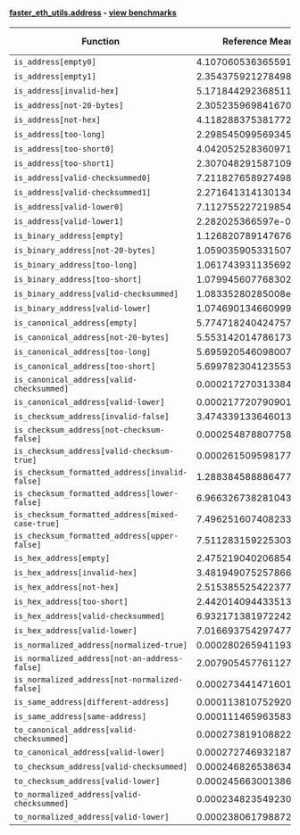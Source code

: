 #### [faster_eth_utils.address](https://github.com/BobTheBuidler/faster-eth-utils/blob/results/faster_eth_utils/address.py) - [view benchmarks](https://github.com/BobTheBuidler/faster-eth-utils/blob/results/benchmarks/test_address_benchmarks.py)

| Function | Reference Mean | Faster Mean | % Change | Speedup (%) | x Faster | Faster |
|----------|---------------|-------------|----------|-------------|----------|--------|
| `is_address[empty0]` | 4.107060536365591e-05 | 2.928583113711636e-05 | 28.69% | 40.24% | 1.40x | ✅ |
| `is_address[empty1]` | 2.354375921278498e-05 | 1.2283891622016354e-05 | 47.83% | 91.66% | 1.92x | ✅ |
| `is_address[invalid-hex]` | 5.171844292368511e-05 | 4.0036178275794186e-05 | 22.59% | 29.18% | 1.29x | ✅ |
| `is_address[not-20-bytes]` | 2.3052359698416704e-05 | 1.2153541125288357e-05 | 47.28% | 89.68% | 1.90x | ✅ |
| `is_address[not-hex]` | 4.118288375381772e-05 | 2.8921370476122734e-05 | 29.77% | 42.40% | 1.42x | ✅ |
| `is_address[too-long]` | 2.2985450995693452e-05 | 1.2109207082956013e-05 | 47.32% | 89.82% | 1.90x | ✅ |
| `is_address[too-short0]` | 4.0420525283609716e-05 | 2.9145248437945248e-05 | 27.89% | 38.69% | 1.39x | ✅ |
| `is_address[too-short1]` | 2.3070482915871098e-05 | 1.2107685629613108e-05 | 47.52% | 90.54% | 1.91x | ✅ |
| `is_address[valid-checksummed0]` | 7.211827658927498e-05 | 6.092571649929738e-05 | 15.52% | 18.37% | 1.18x | ✅ |
| `is_address[valid-checksummed1]` | 2.2716413141301346e-05 | 1.2212306324931837e-05 | 46.24% | 86.01% | 1.86x | ✅ |
| `is_address[valid-lower0]` | 7.112755227219854e-05 | 6.163382902192755e-05 | 13.35% | 15.40% | 1.15x | ✅ |
| `is_address[valid-lower1]` | 2.282025366597e-05 | 1.2233125176422997e-05 | 46.39% | 86.54% | 1.87x | ✅ |
| `is_binary_address[empty]` | 1.126820789147676e-05 | 8.165557057534573e-06 | 27.53% | 38.00% | 1.38x | ✅ |
| `is_binary_address[not-20-bytes]` | 1.0590359053315072e-05 | 8.358946126290567e-06 | 21.07% | 26.69% | 1.27x | ✅ |
| `is_binary_address[too-long]` | 1.0617439311356925e-05 | 8.423254959167338e-06 | 20.67% | 26.05% | 1.26x | ✅ |
| `is_binary_address[too-short]` | 1.0799456077683027e-05 | 8.333132565891757e-06 | 22.84% | 29.60% | 1.30x | ✅ |
| `is_binary_address[valid-checksummed]` | 1.08335280285008e-05 | 8.354876572445995e-06 | 22.88% | 29.67% | 1.30x | ✅ |
| `is_binary_address[valid-lower]` | 1.0746901346609995e-05 | 8.373710235235307e-06 | 22.08% | 28.34% | 1.28x | ✅ |
| `is_canonical_address[empty]` | 5.7747182404247574e-06 | 4.284107720590936e-06 | 25.81% | 34.79% | 1.35x | ✅ |
| `is_canonical_address[not-20-bytes]` | 5.553142014786173e-06 | 4.246195506096418e-06 | 23.54% | 30.78% | 1.31x | ✅ |
| `is_canonical_address[too-long]` | 5.695920546098007e-06 | 4.302435135069471e-06 | 24.46% | 32.39% | 1.32x | ✅ |
| `is_canonical_address[too-short]` | 5.6997823041235535e-06 | 4.3594521490888736e-06 | 23.52% | 30.75% | 1.31x | ✅ |
| `is_canonical_address[valid-checksummed]` | 0.0002172703133844594 | 8.700547587605579e-05 | 59.96% | 149.72% | 2.50x | ✅ |
| `is_canonical_address[valid-lower]` | 0.00021772079090168697 | 8.795637640101437e-05 | 59.60% | 147.53% | 2.48x | ✅ |
| `is_checksum_address[invalid-false]` | 3.4743391336460137e-06 | 2.001753399419757e-06 | 42.38% | 73.56% | 1.74x | ✅ |
| `is_checksum_address[not-checksum-false]` | 0.00025487880775887796 | 0.0001413142870153379 | 44.56% | 80.36% | 1.80x | ✅ |
| `is_checksum_address[valid-checksum-true]` | 0.00026150959817744415 | 0.00014403887249145843 | 44.92% | 81.55% | 1.82x | ✅ |
| `is_checksum_formatted_address[invalid-false]` | 1.288384588886477e-05 | 7.925146605012445e-06 | 38.49% | 62.57% | 1.63x | ✅ |
| `is_checksum_formatted_address[lower-false]` | 6.966326738281043e-05 | 4.8606375472725775e-05 | 30.23% | 43.32% | 1.43x | ✅ |
| `is_checksum_formatted_address[mixed-case-true]` | 7.496251607408233e-05 | 5.756461229176132e-05 | 23.21% | 30.22% | 1.30x | ✅ |
| `is_checksum_formatted_address[upper-false]` | 7.511283159225303e-05 | 5.8241306550943484e-05 | 22.46% | 28.97% | 1.29x | ✅ |
| `is_hex_address[empty]` | 2.475219040206854e-05 | 1.7458696248409263e-05 | 29.47% | 41.78% | 1.42x | ✅ |
| `is_hex_address[invalid-hex]` | 3.481949075257866e-05 | 2.8590061124131305e-05 | 17.89% | 21.79% | 1.22x | ✅ |
| `is_hex_address[not-hex]` | 2.515385525422377e-05 | 1.7332237717266444e-05 | 31.10% | 45.13% | 1.45x | ✅ |
| `is_hex_address[too-short]` | 2.442014094433513e-05 | 1.7620524303091466e-05 | 27.84% | 38.59% | 1.39x | ✅ |
| `is_hex_address[valid-checksummed]` | 6.932171381972242e-05 | 5.9054317039008796e-05 | 14.81% | 17.39% | 1.17x | ✅ |
| `is_hex_address[valid-lower]` | 7.016693754297477e-05 | 6.220070395858491e-05 | 11.35% | 12.81% | 1.13x | ✅ |
| `is_normalized_address[normalized-true]` | 0.0002802659411934302 | 0.00010629340542493027 | 62.07% | 163.67% | 2.64x | ✅ |
| `is_normalized_address[not-an-address-false]` | 2.0079054577611272e-05 | 1.3306908643527798e-05 | 33.73% | 50.89% | 1.51x | ✅ |
| `is_normalized_address[not-normalized-false]` | 0.0002734414716013297 | 0.00010545974011111718 | 61.43% | 159.29% | 2.59x | ✅ |
| `is_same_address[different-address]` | 0.00011381075292029841 | 4.475531301056254e-05 | 60.68% | 154.30% | 2.54x | ✅ |
| `is_same_address[same-address]` | 0.00011146596358385296 | 4.451805074417272e-05 | 60.06% | 150.38% | 2.50x | ✅ |
| `to_canonical_address[valid-checksummed]` | 0.00027381910882211556 | 8.792595078229546e-05 | 67.89% | 211.42% | 3.11x | ✅ |
| `to_canonical_address[valid-lower]` | 0.0002727469321879014 | 9.011042786025084e-05 | 66.96% | 202.68% | 3.03x | ✅ |
| `to_checksum_address[valid-checksummed]` | 0.0002468265386340583 | 0.00013566677155276455 | 45.04% | 81.94% | 1.82x | ✅ |
| `to_checksum_address[valid-lower]` | 0.0002456630013862118 | 0.00013219784690918874 | 46.19% | 85.83% | 1.86x | ✅ |
| `to_normalized_address[valid-checksummed]` | 0.00023482354923083822 | 7.318847048066473e-05 | 68.83% | 220.85% | 3.21x | ✅ |
| `to_normalized_address[valid-lower]` | 0.00023806179887206867 | 7.160081958933121e-05 | 69.92% | 232.48% | 3.32x | ✅ |
